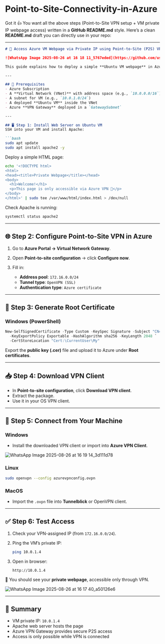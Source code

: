 # Point-to-Site-Connectivity-in-Azure
Got it 👍 You want all the above steps (Point-to-Site VPN setup + VM private IP webpage access) written in a **GitHub README.md** style.
Here’s a clean **README.md** draft you can directly use in your repo:

---

````markdown
# 🚀 Access Azure VM Webpage via Private IP using Point-to-Site (P2S) VPN

![WhatsApp Image 2025-08-26 at 16 18 11_5767eded](https://github.com/user-attachments/assets/824df4d4-4366-479e-a1a1-b065bc280faa)

This guide explains how to deploy a simple **Ubuntu VM webpage** in Azure and access it securely using **Point-to-Site (P2S) VPN** through an **Azure VPN Gateway**.

---

## 📌 Prerequisites
- Azure Subscription
- A **Virtual Network (VNet)** with address space (e.g., `10.0.0.0/16`)
- A subnet for VM (e.g., `10.0.1.0/24`)
- A deployed **Ubuntu VM** inside the VNet
- Azure **VPN Gateway** deployed in a `GatewaySubnet`

---

## 🖥️ Step 1: Install Web Server on Ubuntu VM
SSH into your VM and install Apache:

```bash
sudo apt update
sudo apt install apache2 -y
````

Deploy a simple HTML page:

```bash
echo '<!DOCTYPE html>
<html>
<head><title>Private Webpage</title></head>
<body>
  <h1>Welcome!</h1>
  <p>This page is only accessible via Azure VPN 🚀</p>
</body>
</html>' | sudo tee /var/www/html/index.html > /dev/null
```

Check Apache is running:

```bash
systemctl status apache2
```

---

## 🌐 Step 2: Configure Point-to-Site VPN in Azure

1. Go to **Azure Portal → Virtual Network Gateway**.
2. Open **Point-to-site configuration** → click **Configure now**.
3. Fill in:

   * **Address pool**: `172.16.0.0/24`
   * **Tunnel type**: `OpenVPN (SSL)`
   * **Authentication type**: `Azure certificate`

---

## 🔑 Step 3: Generate Root Certificate

### Windows (PowerShell)

```powershell
New-SelfSignedCertificate -Type Custom -KeySpec Signature -Subject "CN=AzureVPNRoot" `
  -KeyExportPolicy Exportable -HashAlgorithm sha256 -KeyLength 2048 `
  -CertStoreLocation "Cert:\CurrentUser\My"
```

Export the **public key (.cer)** file and upload it to Azure under **Root certificates**.

---

## 📥 Step 4: Download VPN Client

* In **Point-to-site configuration**, click **Download VPN client**.
* Extract the package.
* Use it in your OS VPN client.

---

## 🔗 Step 5: Connect from Your Machine

### Windows

* Install the downloaded VPN client or import into **Azure VPN Client**.

![WhatsApp Image 2025-08-26 at 16 19 14_3d111d78](https://github.com/user-attachments/assets/0eae57a8-fbd4-424d-ba8b-c96954d984bc)


### Linux

```bash
sudo openvpn --config azurevpnconfig.ovpn
```

### MacOS

* Import the `.ovpn` file into **Tunnelblick** or OpenVPN client.

---

## ✅ Step 6: Test Access

1. Check your VPN-assigned IP (from `172.16.0.0/24`).
2. Ping the VM’s private IP:

   ```bash
   ping 10.0.1.4
   ```
3. Open in browser:

   ```
   http://10.0.1.4
   ```

🎉 You should see your **private webpage**, accessible only through VPN.

![WhatsApp Image 2025-08-26 at 16 17 40_a50126e6](https://github.com/user-attachments/assets/b871dea2-6365-48bb-a54d-a3c77d4d5714)

---

## 📌 Summary

* VM private IP: `10.0.1.4`
* Apache web server hosts the page
* Azure VPN Gateway provides secure P2S access
* Access is only possible while VPN is connected

